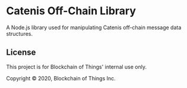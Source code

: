 # Catenis Off-Chain Library

A Node.js library used for manipulating Catenis off-chain message data structures.

## License

This project is for Blockchain of Things' internal use only.

Copyright © 2020, Blockchain of Things Inc.
